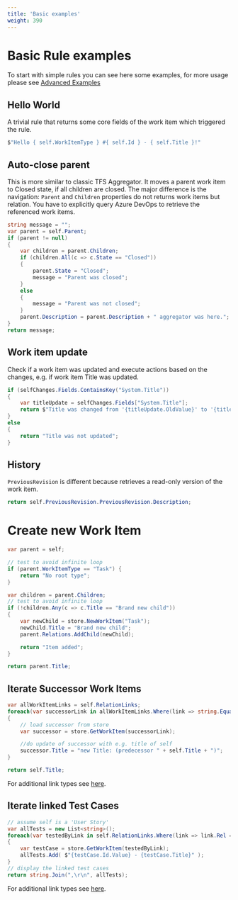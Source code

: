 ```yaml
---
title: 'Basic examples'
weight: 390
---
```


# Basic Rule examples

To start with simple rules you can see here some examples,
for more usage please see [Advanced Examples](rule-examples-advanced.md)


## Hello World

A trivial rule that returns some core fields of the work item which triggered the rule.

```csharp
$"Hello { self.WorkItemType } #{ self.Id } - { self.Title }!"
```


## Auto-close parent

This is more similar to classic TFS Aggregator.
It moves a parent work item to Closed state, if all children are closed.
The major difference is the navigation: `Parent` and `Children` properties do not returns work items but relation. You have to explicitly query Azure DevOps to retrieve the referenced work items.

```csharp
string message = "";
var parent = self.Parent;
if (parent != null)
{
    var children = parent.Children;
    if (children.All(c => c.State == "Closed"))
    {
        parent.State = "Closed";
        message = "Parent was closed";
    }
    else
    {
        message = "Parent was not closed";
    }
    parent.Description = parent.Description + " aggregator was here.";
}
return message;
```


## Work item update

Check if a work item was updated and execute actions based on the changes, e.g. if work item Title was updated.

```csharp
if (selfChanges.Fields.ContainsKey("System.Title"))
{
    var titleUpdate = selfChanges.Fields["System.Title"];
    return $"Title was changed from '{titleUpdate.OldValue}' to '{titleUpdate.NewValue}'";
}
else
{
    return "Title was not updated";
}
```


## History

`PreviousRevision` is different because retrieves a read-only version of the work item.

```csharp
return self.PreviousRevision.PreviousRevision.Description;
```


# Create new Work Item
```csharp
var parent = self;

// test to avoid infinite loop
if (parent.WorkItemType == "Task") {
    return "No root type";
}

var children = parent.Children;
// test to avoid infinite loop
if (!children.Any(c => c.Title == "Brand new child"))
{
    var newChild = store.NewWorkItem("Task");
    newChild.Title = "Brand new child";
    parent.Relations.AddChild(newChild);

    return "Item added";
}

return parent.Title;
```

## Iterate Successor Work Items


```csharp
var allWorkItemLinks = self.RelationLinks;
foreach(var successorLink in allWorkItemLinks.Where(link => string.Equals("System.LinkTypes.Dependency-Forward", link.Rel)))
{
    // load successor from store
    var successor = store.GetWorkItem(successorLink);

    //do update of successor with e.g. title of self
    successor.Title = "new Title: (predecessor " + self.Title + ")";
}

return self.Title;
```

For additional link types see [here](https://docs.microsoft.com/en-us/azure/devops/boards/queries/link-type-reference).


## Iterate linked Test Cases


```csharp
// assume self is a 'User Story'
var allTests = new List<string>();
foreach(var testedByLink in self.RelationLinks.Where(link => link.Rel == "Microsoft.VSTS.Common.TestedBy-Forward"))
{
    var testCase = store.GetWorkItem(testedByLink);
    allTests.Add( $"{testCase.Id.Value} - {testCase.Title}" );
}
// display the linked test cases
return string.Join(",\r\n", allTests);
```

For additional link types see [here](https://docs.microsoft.com/en-us/azure/devops/boards/queries/link-type-reference).
